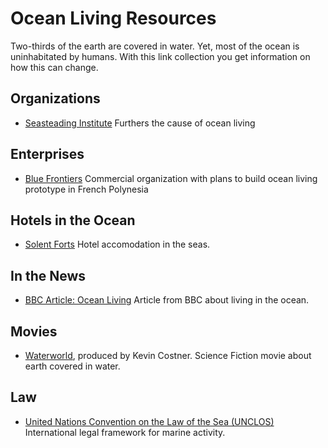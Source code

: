 # Ocean Living Resources

Two-thirds of the earth are covered in water. Yet, most of the ocean is uninhabitated by humans. With this link collection you  get information on how this can change.

## Organizations

* [Seasteading Institute](https://www.seasteading.org/) Furthers the cause of ocean living

## Enterprises

* [Blue Frontiers](https://www.blue-frontiers.com/en/) Commercial organization with plans to build ocean living prototype in French Polynesia

## Hotels in the Ocean

* [Solent Forts](https://solentforts.com/) Hotel accomodation in the seas.

## In the News

* [BBC Article: Ocean Living](http://www.bbc.com/future/story/20131101-living-on-the-ocean) Article from BBC about living in the ocean.

## Movies

* [Waterworld](https://en.wikipedia.org/wiki/Waterworld), produced by Kevin Costner. Science Fiction movie about earth covered in water.

## Law

* [United Nations Convention on the Law of the Sea (UNCLOS)](https://www.iucn.org/theme/marine-and-polar/our-work/international-ocean-governance/unclos) International legal framework for marine activity.
